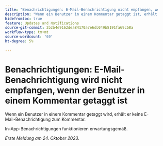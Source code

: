 ```yaml
---
title: "Benachrichtigungen: E-Mail-Benachrichtigung nicht empfangen, wenn der Benutzer in einem Kommentar getaggt ist"
description: "Wenn ein Benutzer in einem Kommentar getaggt ist, erhält er keine E-Mail-Benachrichtigung über den Kommentar."
hidefromtoc: true
feature: Updates and Notifications
source-git-commit: 2b2b4e9162dea84170a7e6db049b8191fa69c58a
workflow-type: tm+mt
source-wordcount: '69'
ht-degree: 5%

---
```



# Benachrichtigungen: E-Mail-Benachrichtigung wird nicht empfangen, wenn der Benutzer in einem Kommentar getaggt ist

Wenn ein Benutzer in einem Kommentar getaggt wird, erhält er keine E-Mail-Benachrichtigung zum Kommentar.

In-App-Benachrichtigungen funktionieren erwartungsgemäß.

_Erste Meldung am 24. Oktober 2023._
